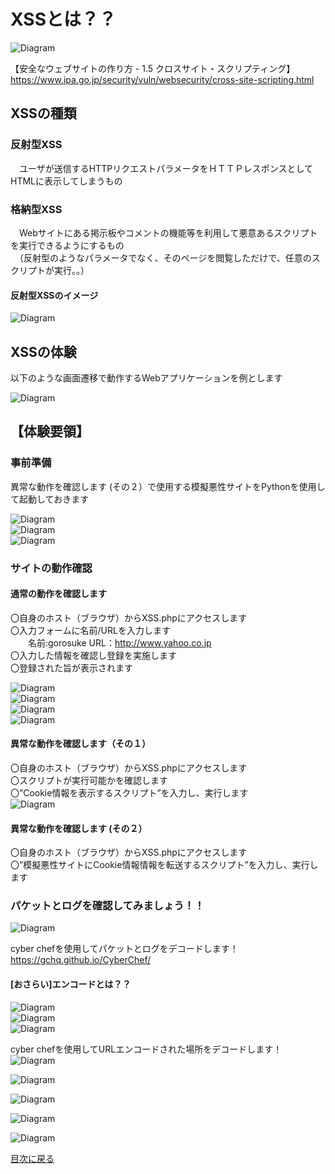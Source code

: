 # XSSとは？？<br>
 ![Diagram](./images/XSS/xss-1.jpg)<br>

【安全なウェブサイトの作り方 - 1.5 クロスサイト・スクリプティング】<br>
 https://www.ipa.go.jp/security/vuln/websecurity/cross-site-scripting.html

## XSSの種類<br>
 ### 反射型XSS
　ユーザが送信するHTTPリクエストパラメータをＨＴＴＰレスポンスとしてHTMLに表示してしまうもの<br>
 ### 格納型XSS
　Webサイトにある掲示板やコメントの機能等を利用して悪意あるスクリプトを実行できるようにするもの<br>
　（反射型のようなパラメータでなく、そのページを閲覧しただけで、任意のスクリプトが実行。。）<br>

 #### 反射型XSSのイメージ<br>
 ![Diagram](./images/XSS/xss-3.jpg)<br>

## XSSの体験<br>
以下のような画面遷移で動作するWebアプリケーションを例とします<br>

 ![Diagram](./images/XSS/xss-4.jpg)<br>


## 【体験要領】

### 事前準備<br>
異常な動作を確認します (その２）で使用する模擬悪性サイトをPythonを使用して起動しておきます<br>

![Diagram](./images/XSS/xss-5.jpg)<br>
![Diagram](./images/XSS/xss-6.jpg)<br>
![Diagram](./images/XSS/xss-7.jpg)<br>

### サイトの動作確認<br>

#### 通常の動作を確認します <br>
〇自身のホスト（ブラウザ）からXSS.phpにアクセスします<br>
〇入力フォームに名前/URLを入力します<br>
　　名前:gorosuke  URL：http://www.yahoo.co.jp<br>
〇入力した情報を確認し登録を実施します<br>
〇登録された旨が表示されます<br>

![Diagram](./images/xss-8.jpg)<br>
![Diagram](./images/xss-9.jpg)<br>
![Diagram](./images/xss-10.jpg)<br>
![Diagram](./images/xss-11.jpg)<br>


#### 異常な動作を確認します（その１）<br>
〇自身のホスト（ブラウザ）からXSS.phpにアクセスします<br>
〇スクリプトが実行可能かを確認します<br>
〇”Cookie情報を表示するスクリプト”を入力し、実行します<br>
![Diagram](./images/xss-12.jpg)<br>



#### 異常な動作を確認します (その２）<br>

〇自身のホスト（ブラウザ）からXSS.phpにアクセスします<br>
〇”模擬悪性サイトにCookie情報情報を転送するスクリプト”を入力し、実行します<br>




### パケットとログを確認してみましょう！！<br>
![Diagram](./images/xss-22.jpg)<br>

cyber chefを使用してパケットとログをデコードします！<br>
https://gchq.github.io/CyberChef/<br>

#### [おさらい]エンコードとは？？<br>

![Diagram](./images/xss-27.jpg)<br>
![Diagram](./images/xss-28.jpg)<br>
![Diagram](./images/xss-29.jpg)<br>

cyber chefを使用してURLエンコードされた場所をデコードします！<br>
![Diagram](./images/xss-23.jpg)<br>

![Diagram](./images/xss-24.jpg)<br>

![Diagram](./images/xss-25.jpg)<br>

![Diagram](./images/xss-26.jpg)<br>


![Diagram](./images/xss-30.jpg)<br>

[目次に戻る](./README.md) <br>

